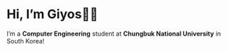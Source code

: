 
# Hi, I’m Giyos🥷🏻

I’m a **Computer Engineering** student at **Chungbuk National University** in South Korea!
